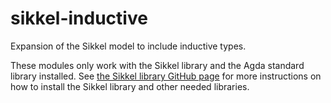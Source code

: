 # sikkel-inductive
Expansion of the Sikkel model to include inductive types. 


These modules only work with the Sikkel library and the Agda standard library installed. See [the Sikkel library GitHub page](https://github.com/JorisCeulemans/sikkel/releases/tag/v1.0) for more instructions on how to install the Sikkel library and other needed libraries.

